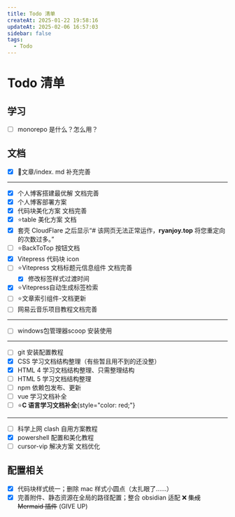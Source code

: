 ```yaml
---
title: Todo 清单
createAt: 2025-01-22 19:58:16
updateAt: 2025-02-06 16:57:03
sidebar: false
tags:
  - Todo
---
```


# Todo 清单
## 学习

- [ ] monorepo 是什么？怎么用？

## 文档

- [x] 📒文章/index. md 补充完善
---
- [x] 个人博客搭建最优解 文档完善
- [x] 个人博客部署方案
- [x] 代码块美化方案 文档完善
- [x] ⭐table 美化方案 文档
- [x] 套壳 CloudFlare 之后显示“# 该网页无法正常运作，**ryanjoy.top** 将您重定向的次数过多。”
- [ ] ⭐BackToTop 按钮文档
- [x] Vitepress 代码块 icon
- [ ] ⭐Vitepress 文档标题元信息组件 文档完善
	- [x] 修改标签样式过渡时间
- [x] ⭐Vitepress自动生成标签检索
- [ ] ⭐文章索引组件-文档更新
- [ ] 网易云音乐项目教程文档完善
---
- [ ] windows包管理器scoop 安装使用
---
- [ ] git 安装配置教程
- [x] CSS 学习文档结构整理（有些暂且用不到的还没整）
- [x] HTML 4 学习文档结构整理、只需整理结构
- [ ] HTML 5 学习文档结构整理
- [ ] npm 依赖包发布、更新
- [ ] vue 学习文档补全
- [ ] ⭐**C 语言学习文档补全**{style="color: red;"}
---
- [ ] 科学上网 clash 自用方案教程
- [x] powershell 配置和美化教程
- [ ] cursor-vip 解决方案 文档优化

## 配置相关

- [x] 代码块样式统一；删除 mac 样式小圆点（太扎眼了……）
- [x] 完善附件、静态资源在全局的路径配置；整合 obsidian 适配
❌ ~~集成 Mermaid 插件~~ (GIVE UP)